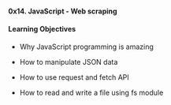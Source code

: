 #### 0x14. JavaScript - Web scraping



#### Learning Objectives

* Why JavaScript programming is amazing

* How to manipulate JSON data

* How to use request and fetch API

* How to read and write a file using fs module
